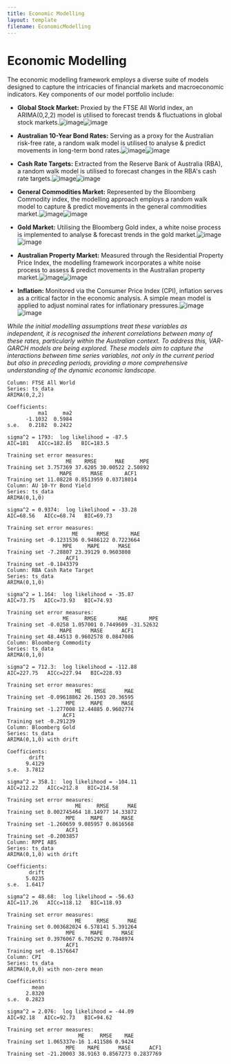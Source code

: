 ```yaml
---
title: Economic Modelling
layout: template
filename: EconomicModelling
--- 
```

# Economic Modelling
The economic modelling framework employs a diverse suite of models designed to capture the intricacies of financial markets and macroeconomic indicators. Key components of our model portfolio include:

- **Global Stock Market:** Proxied by the FTSE All World index, an ARIMA(0,2,2) model is utilised to forecast trends & fluctuations in global stock markets.![image](https://github.com/AllMyNamesAreGone/Dead-On-Time/assets/39043485/100e17fe-2a76-4478-89f7-ed2b86d3ec1c)![image](https://github.com/AllMyNamesAreGone/Dead-On-Time/assets/39043485/12ac59a2-9fce-45a4-b7b4-87ae7fc4c855)


- **Australian 10-Year Bond Rates:** Serving as a proxy for the Australian risk-free rate, a random walk model is utilised to analyse & predict movements in long-term bond rates.![image](https://github.com/AllMyNamesAreGone/Dead-On-Time/assets/39043485/6c9908e1-403c-4571-99be-9148b88fc6f7)![image](https://github.com/AllMyNamesAreGone/Dead-On-Time/assets/39043485/d0dd52fe-ea42-47f5-b694-4ce72a6bcef8)


- **Cash Rate Targets:** Extracted from the Reserve Bank of Australia (RBA), a random walk model is utilised to forecast changes in the RBA's cash rate targets.![image](https://github.com/AllMyNamesAreGone/Dead-On-Time/assets/39043485/19f14f12-94b4-479e-a750-fe673eaad5ca)![image](https://github.com/AllMyNamesAreGone/Dead-On-Time/assets/39043485/c7d463f9-9cee-46d5-a46a-b17111a0555b)


- **General Commodities Market:** Represented by the Bloomberg Commodity index, the modelling approach employs a random walk model to capture & predict movements in the general commodities market.![image](https://github.com/AllMyNamesAreGone/Dead-On-Time/assets/39043485/a99f227b-d737-46fc-8cfe-ce32c73c3364)![image](https://github.com/AllMyNamesAreGone/Dead-On-Time/assets/39043485/f034d35d-44ad-42a6-bcf0-33fc53ad48a9)


- **Gold Market:** Utilising the Bloomberg Gold index, a white noise process is implemented to analyse & forecast trends in the gold market.![image](https://github.com/AllMyNamesAreGone/Dead-On-Time/assets/39043485/2d82ca8f-cbe2-49c4-83d1-3064bbf97d9f)![image](https://github.com/AllMyNamesAreGone/Dead-On-Time/assets/39043485/52b2856b-f915-42e7-83a6-7197c3b6be72)


- **Australian Property Market:** Measured through the Residential Property Price Index, the modelling framework incorporates a white noise process to assess & predict movements in the Australian property market.![image](https://github.com/AllMyNamesAreGone/Dead-On-Time/assets/39043485/753401bb-812e-430b-851b-6f0d92751aab)![image](https://github.com/AllMyNamesAreGone/Dead-On-Time/assets/39043485/96f7ecbe-c04b-4af2-bd28-6a7a47fae88a)


- **Inflation:** Monitored via the Consumer Price Index (CPI), inflation serves as a critical factor in the economic analysis. A simple mean model is applied to adjust nominal rates for inflationary pressures.![image](https://github.com/AllMyNamesAreGone/Dead-On-Time/assets/39043485/d5ba175a-bd53-4c33-914c-5ed54bc5d895)![image](https://github.com/AllMyNamesAreGone/Dead-On-Time/assets/39043485/cb477338-329c-422c-95e4-4055d6ad370a)



_While the initial modelling assumptions treat these variables as independent, it is recognised the inherent correlations between many of these rates, particularly within the Australian context. To address this, VAR-GARCH models are being explored. These models aim to capture the interactions between time series variables, not only in the current period but also in preceding periods, providing a more comprehensive understanding of the dynamic economic landscape._



```
Column: FTSE All World 
Series: ts_data 
ARIMA(0,2,2) 

Coefficients:
          ma1     ma2
      -1.1032  0.5984
s.e.   0.2182  0.2422

sigma^2 = 1793:  log likelihood = -87.5
AIC=181   AICc=182.85   BIC=183.5

Training set error measures:
                   ME    RMSE      MAE     MPE
Training set 3.757369 37.6205 30.00522 2.50892
                 MAPE      MASE       ACF1
Training set 11.08228 0.8513959 0.03718014
Column: AU 10-Yr Bond Yield 
Series: ts_data 
ARIMA(0,1,0) 

sigma^2 = 0.9374:  log likelihood = -33.28
AIC=68.56   AICc=68.74   BIC=69.73

Training set error measures:
                     ME      RMSE       MAE
Training set -0.1231536 0.9486122 0.7223664
                  MPE     MAPE      MASE
Training set -7.28807 23.39129 0.9603808
                   ACF1
Training set -0.1843379
Column: RBA Cash Rate Target 
Series: ts_data 
ARIMA(0,1,0) 

sigma^2 = 1.164:  log likelihood = -35.87
AIC=73.75   AICc=73.93   BIC=74.93

Training set error measures:
                  ME     RMSE       MAE       MPE
Training set -0.0258 1.057001 0.7449609 -31.52632
                 MAPE      MASE      ACF1
Training set 48.44513 0.9602578 0.0847086
Column: Bloomberg Commodity 
Series: ts_data 
ARIMA(0,1,0) 

sigma^2 = 712.3:  log likelihood = -112.88
AIC=227.75   AICc=227.94   BIC=228.93

Training set error measures:
                      ME    RMSE      MAE
Training set -0.09618862 26.1503 20.36595
                   MPE     MAPE      MASE
Training set -1.277008 12.44885 0.9602774
                  ACF1
Training set -0.291239
Column: Bloomberg Gold 
Series: ts_data 
ARIMA(0,1,0) with drift 

Coefficients:
       drift
      9.4129
s.e.  3.7812

sigma^2 = 358.1:  log likelihood = -104.11
AIC=212.22   AICc=212.8   BIC=214.58

Training set error measures:
                      ME     RMSE      MAE
Training set 0.002745464 18.14977 14.33872
                   MPE     MAPE      MASE
Training set -1.260659 9.085957 0.8616568
                   ACF1
Training set -0.2003857
Column: RPPI ABS 
Series: ts_data 
ARIMA(0,1,0) with drift 

Coefficients:
       drift
      5.0235
s.e.  1.6417

sigma^2 = 48.68:  log likelihood = -56.63
AIC=117.26   AICc=118.12   BIC=118.93

Training set error measures:
                      ME     RMSE      MAE
Training set 0.003682024 6.578141 5.391264
                   MPE     MAPE      MASE
Training set 0.3976067 6.705292 0.7848974
                   ACF1
Training set -0.1576647
Column: CPI 
Series: ts_data 
ARIMA(0,0,0) with non-zero mean 

Coefficients:
        mean
      2.8320
s.e.  0.2823

sigma^2 = 2.076:  log likelihood = -44.09
AIC=92.18   AICc=92.73   BIC=94.62

Training set error measures:
                       ME     RMSE    MAE
Training set 1.065337e-16 1.411586 0.9424
                   MPE    MAPE      MASE      ACF1
Training set -21.20003 38.9163 0.8567273 0.2837769
```
